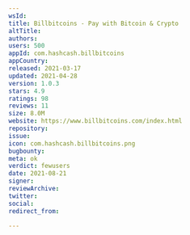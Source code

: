 ```yaml
---
wsId: 
title: Billbitcoins - Pay with Bitcoin & Crypto
altTitle: 
authors: 
users: 500
appId: com.hashcash.billbitcoins
appCountry: 
released: 2021-03-17
updated: 2021-04-28
version: 1.0.3
stars: 4.9
ratings: 98
reviews: 11
size: 8.0M
website: https://www.billbitcoins.com/index.html
repository: 
issue: 
icon: com.hashcash.billbitcoins.png
bugbounty: 
meta: ok
verdict: fewusers
date: 2021-08-21
signer: 
reviewArchive: 
twitter: 
social: 
redirect_from: 

---
```


